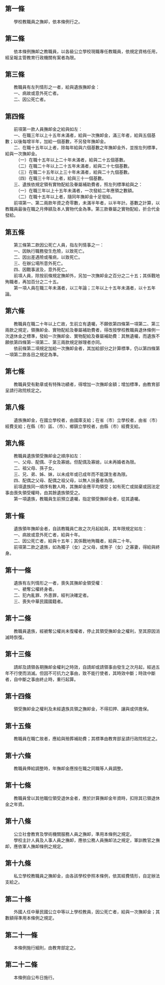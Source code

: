 第一條 
-------
　　學校教職員之撫卹，依本條例行之。  


第二條 
-------
　　依本條例撫卹之教職員，以各級公立學校現職專任教職員，依規定資格任用，經呈報主管教育行政機關有案者為限。  


第三條 
-------
　　教職員有左列情形之一者，給與遺族撫卹金：  
　　一、病故或意外死亡者。  
　　二、因公死亡者。  


第四條 
-------
　　前項第一款人員撫卹金之給與如左：  
　　一、在職三年以上十五年未滿者，給與一次撫卹金，滿三年者，給與五個基數；以後每增半年，加給一個基數，不另發年撫卹金。  
　　二、在職十五年以上者，除每年給與六個基數之年撫卹金外，並按左列標準，給與一次撫卹金。  
　　　（一）在職十五年以上二十年未滿者，給與二十五個基數。  
　　　（二）在職二十年以上二十五年未滿者，給與二十七個基數。  
　　　（三）在職二十五年以上三十年未滿者，給與二十九個基數。  
　　　（四）在職三十年以上者，給與三十一個基數。  
　　三、遺族依規定領有實物配給及眷屬補助費者，照左列標準給與之：  
　　　（一）在職三年以上十五年未滿者，一次發給二年應領之數額。  
　　　（二）在職十五年以上者，隨同年撫卹金十足發給。  
　　前項第一、第二兩款年資之奇零數，未滿半年者，以半年計。基數之計算，以教職員最後在職之月俸額及本人實物代金為準。第三款眷屬之實物配給，折合代金發給。  


第五條 
-------
　　第三條第二款因公死亡人員，指左列情事之一：  
　　一、因執行職務發生危險，以致死亡。  
　　二、因出差遇險或罹病，以致死亡。  
　　三、在辦公場所意外死亡。  
　　四、因戰事波及，意外死亡。  
　　前項人員，除按前條規定撫卹外，另加一次撫卹金之百分之二十五；其係戰地殉職者，再加百分之二十五。  
　　第一項人員在職三年未滿者，以三年論；三年以上十五年未滿者，以十五年論。  


第六條 
-------
　　教職員在職二十年以上亡故，生前立有遺囑，不願依第四條第一項第二、第三兩款之規定，領撫卹金、實物配給及眷屬補助費者，得改按學校教職員退休條例一次退休金之標準，發給一次撫卹金、實物配給及眷屬補助費：其無遺囑，而遺族不願依第四條第一項第二、第三兩款規定辦理者亦同。  
　　依前條第二項規定加給一次撫卹金者，其加給部分之計算標準，仍以第四條第一項第二款各目之規定為準。  


第七條 
-------
　　教職員受有勳章或有特殊功績者，得增加一次撫卹金額；增加標準，由教育部呈請行政院核定之。  


第八條 
-------
　　遺族撫卹金，在國立學校者，由國庫支給；在省（市）立學校者，由省（市）經費支給；在縣（市）區、（市）、鄉鎮立學校者，由縣（市）經費支給。  


第九條 
-------
　　教職員遺族領受撫卹金之順序如左：  
　　一、父母、配偶、子女及寡媳。但配偶及寡媳，以未再婚者為限。  
　　二、祖父母、孫子女。  
　　三、兄、弟、姊、妹，以未成年或已成年而不能謀生者為限。  
　　四、配偶之父母、配偶之祖父母，以無人扶養者為限。  
　　前項遺族同一順序有數人時，其撫卹金應平均領受；如有死亡或拋棄或因法定事由喪失領受權時，由其餘遺族領受之。  
　　第一項遺族，教職員生前預立遺囑，指定領受撫卹金者，從其遺囑。  


第十條 
-------
　　遺族領年撫卹金者，自該教職員亡故之次月起給與，其年限規定如左：  
　　一、病故或意外死亡者，給與十年。  
　　二、因公死亡者，給與十五年；其係戰地殉職者，給與二十年。  
　　前項第二款之遺族，如為獨子（女）之父母，或無子（女）之寡妻，得給與終身。  


第十一條 
---------
　　遺族有左列情形之一者，喪失其撫卹金領受權：  
　　一、褫奪公權終身者。  
　　二、犯內亂罪、外患罪，經判決確定者。  
　　三、喪失中華民國國籍者。  


第十二條 
---------
　　教職員遺族，經褫奪公權尚未復權者，停止其領受撫卹金之權利，至其原因消滅時恢復。  


第十三條 
---------
　　請卹及請領各期撫卹金權利之時效，自請卹或請領事由發生之次月起，經過五年不行使而消滅。但因不可抗力之事由，致不能行使者，其時效中斷；時效中斷者，自中斷之事由終止時，重行起算。  


第十四條 
---------
　　領受撫卹金之權利及未經遺族具領之撫卹金，不得扣押、讓與或供擔保。  


第十五條 
---------
　　教職員在職亡故者，應給與殮葬補助費；其標準由教育部呈請行政院核定之。  


第十六條 
---------
　　教職員俸給調整時，年撫卹金應按在職之同職等人員調整。  


第十七條 
---------
　　教職員曾以其他職位領受退休金者，應於計算撫卹金年資時，扣除其已領退休金之年資。  


第十八條 
---------
　　公立社會教育及學術機關服務人員之撫卹，準用本條例之規定。  
　　學校主計人員及人事人員之撫卹，應依公務人員撫卹法之規定，軍訓教官之撫卹，應依軍人撫卹條例之規定。  


第十九條 
---------
　　私立學校教職員之撫卹金，由各該學校參照本條例，依其經費情形，自定辦法支給之。  


第二十條 
---------
　　外國人任中華民國公立中等以上學校教員，因公死亡者，給與一次撫卹金；其數額得準用本條例之規定。  


第二十一條 
-----------
　　本條例施行細則，由教育部定之。  


第二十二條 
-----------
　　本條例自公布日施行。